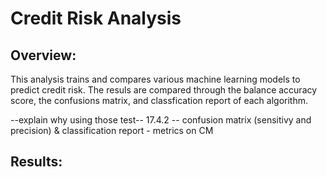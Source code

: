 # Credit Risk Analysis

## Overview:
This analysis trains and compares various machine learning models to predict credit risk.  The resuls are compared through the balance accuracy score, the confusions matrix, and classfication report of each algorithm.

--explain why using those test-- 17.4.2 -- confusion matrix (sensitivy and precision) & classification report - metrics on CM

## Results:
